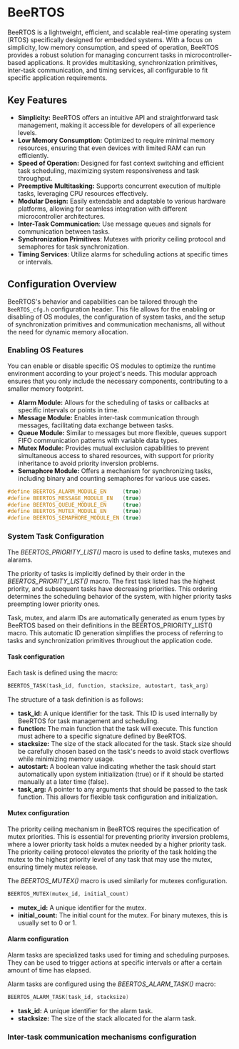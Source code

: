 # BeeRTOS

BeeRTOS is a lightweight, efficient, and scalable real-time operating system (RTOS) specifically designed for embedded systems. With a focus on simplicity, low memory consumption, and speed of operation, BeeRTOS provides a robust solution for managing concurrent tasks in microcontroller-based applications. It provides multitasking, synchronization primitives, inter-task communication, and timing services, all configurable to fit specific application requirements.

## Key Features

- **Simplicity:** BeeRTOS offers an intuitive API and straightforward task management, making it accessible for developers of all experience levels.
- **Low Memory Consumption:** Optimized to require minimal memory resources, ensuring that even devices with limited RAM can run efficiently.
- **Speed of Operation:** Designed for fast context switching and efficient task scheduling, maximizing system responsiveness and task throughput.
- **Preemptive Multitasking:** Supports concurrent execution of multiple tasks, leveraging CPU resources effectively.
- **Modular Design:** Easily extendable and adaptable to various hardware platforms, allowing for seamless integration with different microcontroller architectures.
- **Inter-Task Communication**: Use message queues and signals for communication between tasks.
- **Synchronization Primitives**: Mutexes with priority ceiling protocol and semaphores for task synchronization.
- **Timing Services**: Utilize alarms for scheduling actions at specific times or intervals.


## Configuration Overview

BeeRTOS's behavior and capabilities can be tailored through the `BeeRTOS_cfg.h` configuration header. This file allows for the enabling or disabling of OS modules, the configuration of system tasks, and the setup of synchronization primitives and communication mechanisms, all without the need for dynamic memory allocation.

### Enabling OS Features

You can enable or disable specific OS modules to optimize the runtime environment according to your project's needs. This modular approach ensures that you only include the necessary components, contributing to a smaller memory footprint.
- **Alarm Module:** Allows for the scheduling of tasks or callbacks at specific intervals or points in time.
- **Message Module:** Enables inter-task communication through messages, facilitating data exchange between tasks.
- **Queue Module:** Similar to messages but more flexible, queues support FIFO communication patterns with variable data types.
- **Mutex Module:** Provides mutual exclusion capabilities to prevent simultaneous access to shared resources, with support for priority inheritance to avoid priority inversion problems.
- **Semaphore Module:** Offers a mechanism for synchronizing tasks, including binary and counting semaphores for various use cases.

```c
#define BEERTOS_ALARM_MODULE_EN     (true)
#define BEERTOS_MESSAGE_MODULE_EN   (true)
#define BEERTOS_QUEUE_MODULE_EN     (true)
#define BEERTOS_MUTEX_MODULE_EN     (true)
#define BEERTOS_SEMAPHORE_MODULE_EN (true)
```

### System Task Configuration
The *BEERTOS_PRIORITY_LIST()* macro is used to define tasks, mutexes and alarams.

The priority of tasks is implicitly defined by their order in the *BEERTOS_PRIORITY_LIST()* macro. The first task listed has the highest priority, and subsequent tasks have decreasing priorities. This ordering determines the scheduling behavior of the system, with higher priority tasks preempting lower priority ones.

Task, mutex, and alarm IDs are automatically generated as enum types by BeeRTOS based on their definitions in the BEERTOS_PRIORITY_LIST() macro. This automatic ID generation simplifies the process of referring to tasks and synchronization primitives throughout the application code.

#### Task configuration
Each task is defined using the macro:
```c
BEERTOS_TASK(task_id, function, stacksize, autostart, task_arg)
```
The structure of a task definition is as follows:

- **task_id:** A unique identifier for the task. This ID is used internally by BeeRTOS for task management and scheduling.
- **function:** The main function that the task will execute. This function must adhere to a specific signature defined by BeeRTOS.
- **stacksize:** The size of the stack allocated for the task. Stack size should be carefully chosen based on the task's needs to avoid stack overflows while minimizing memory usage.
- **autostart:** A boolean value indicating whether the task should start automatically upon system initialization (true) or if it should be started manually at a later time (false).
- **task_arg:** A pointer to any arguments that should be passed to the task function. This allows for flexible task configuration and initialization.

#### Mutex configuration
The priority ceiling mechanism in BeeRTOS requires the specification of mutex priorities. This is essential for preventing priority inversion problems, where a lower priority task holds a mutex needed by a higher priority task. The priority ceiling protocol elevates the priority of the task holding the mutex to the highest priority level of any task that may use the mutex, ensuring timely mutex release.

The *BEERTOS_MUTEX()* macro is used similarly for mutexes configuration. 

```c
BEERTOS_MUTEX(mutex_id, initial_count)
```

- **mutex_id:** A unique identifier for the mutex.
- **initial_count:** The initial count for the mutex. For binary mutexes, this is usually set to 0 or 1.

#### Alarm configuration
Alarm tasks are specialized tasks used for timing and scheduling purposes. They can be used to trigger actions at specific intervals or after a certain amount of time has elapsed. 

Alarm tasks are configured using the *BEERTOS_ALARM_TASK()* macro:

```c
BEERTOS_ALARM_TASK(task_id, stacksize)
```

- **task_id:** A unique identifier for the alarm task.
- **stacksize:** The size of the stack allocated for the alarm task.

### Inter-task communication mechanisms configuration
